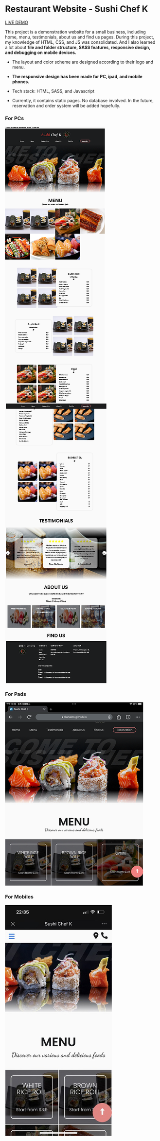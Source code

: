 # Restaurant Website - Sushi Chef K 

[LIVE DEMO](https://dianaleo.github.io/Sushi_Chef_K/)

This project is a demonstration website for a small business, including home, menu, testimonials, about us and find us pages. 
During this project, my knowledge of HTML, CSS, and JS was consolidated. And I also learned a lot about **file and folder structure, SASS features, responsive design, and debugging on mobile devices.**

 - The layout and color scheme are designed according to their logo and menu.

 - **The responsive design has been made for PC, ipad, and mobile phones.**

 - Tech stack: HTML, SASS, and Javascript

 - Currently, it contains static pages. No database involved. In the future, reservation and order system will be added hopefully.


### For PCs

![displaying_page](./assets/images/screenshot_PC1.png)![displaying_page](./assets/images/screenshot_PC2.png)


### For Pads

![displaying_page](./assets/images/screenshot_ipad9.png)


### For Mobiles

![displaying_page](./assets/images/screenshot_iphone14.jpg)

